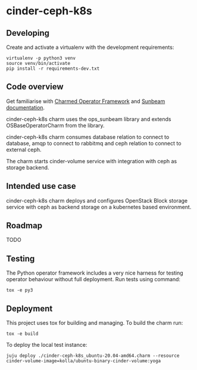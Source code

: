 # cinder-ceph-k8s

## Developing

Create and activate a virtualenv with the development requirements:

    virtualenv -p python3 venv
    source venv/bin/activate
    pip install -r requirements-dev.txt

## Code overview

Get familiarise with [Charmed Operator Framework](https://juju.is/docs/sdk)
and [Sunbeam documentation](sunbeam-docs).

cinder-ceph-k8s charm uses the ops\_sunbeam library and extends
OSBaseOperatorCharm from the library.

cinder-ceph-k8s charm consumes database relation to connect to database,
amqp to connect to rabbitmq and ceph relation to connect to external ceph.

The charm starts cinder-volume service with integration with ceph as
storage backend.

## Intended use case

cinder-ceph-k8s charm deploys and configures OpenStack Block storage service
with ceph as backend storage on a kubernetes based environment.

## Roadmap

TODO

## Testing

The Python operator framework includes a very nice harness for testing
operator behaviour without full deployment. Run tests using command:

    tox -e py3

## Deployment

This project uses tox for building and managing. To build the charm
run:

    tox -e build

To deploy the local test instance:

    juju deploy ./cinder-ceph-k8s_ubuntu-20.04-amd64.charm --resource cinder-volume-image=kolla/ubuntu-binary-cinder-volume:yoga

<!-- LINKS -->

[sunbeam-docs]: https://opendev.org/openstack/charm-ops-sunbeam/src/branch/main/README.rst
